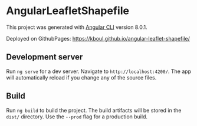 # AngularLeafletShapefile

This project was generated with [Angular CLI](https://github.com/angular/angular-cli) version 8.0.1.

Deployed on GithubPages: https://kboul.github.io/angular-leaflet-shapefile/

## Development server

Run `ng serve` for a dev server. Navigate to `http://localhost:4200/`. The app will automatically reload if you change any of the source files.

## Build

Run `ng build` to build the project. The build artifacts will be stored in the `dist/` directory. Use the `--prod` flag for a production build.
